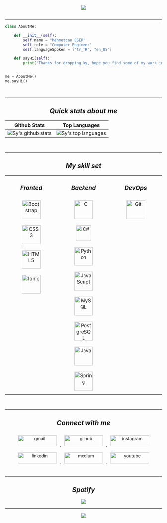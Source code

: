 <!-- coder.gif -->
<!-- https://media.giphy.com/media/MYI6NK4JOGpOzOriEg/giphy.gif -->
<!-- hack the planet.gif-->
<!-- https://media.giphy.com/media/FnGJfc18tDDHy/giphy.gif -->
<!-- rocky.gif -->
<!-- https://media.giphy.com/media/l0HlLZiHatn0BLJde/giphy.gif -->

<!-- sherlock holmes.gif -->
<div align="center">
  <img src="https://media.giphy.com/media/fv8KclrYGp5dK/giphy.gif" align="center"/>
</div>

</br>
<hr>

<!-- about me code -->
```python
class AboutMe:

    def __init__(self):
        self.name = "Mehmetcan ESER"
        self.role = "Computer Engineer"
        self.languageSpoken = ["tr_TR", "en_US"]

    def sayHi(self):
        print("Thanks for dropping by, hope you find some of my work interesting.")


me = AboutMe()
me.sayHi()
```

</br>
<hr>

<!-- snake -->
<!-- ![Snake animation](https://github.com/thepiyushmalhotra/thepiyushmalhotra/blob/output/github-contribution-grid-snake.svg) -->

<!-- quick stats about me -->
<h2 align = "center"><em><strong> Quick stats about me </strong></em></h2>

| Github Stats | Top Languages | 
| --- | --- |
| ![Sy's github stats](https://github-readme-stats.vercel.app/api?username=mces58&show_icons=true&count_private=true&hide_border=false&bg_color=30,FD841F,9C2C77&title_color=fff&text_color=000) | ![Sy's top languages](https://github-readme-stats.vercel.app/api/top-langs/?username=mces58&langs_count=9&hide_border=false&bg_color=70,181818,850E35&title_color=fff&text_color=fff)|
</br>
<hr>

<!-- my skill set -->
<h2 align = "center"><em><strong> My skill set </strong></em></h2>
<table>
  <tr>
    <td valign="top" width="33%">
      <h3 align = "center"><em><strong> Fronted </strong></em></h3>
      <div align="center">   
        <a href="https://getbootstrap.com/docs/3.4/javascript/" target="_blank"><img style="margin: 10px" src="https://profilinator.rishav.dev/skills-assets/bootstrap-plain.svg" alt="Bootstrap" height="60" /></a>  
        <a href="https://www.w3schools.com/css/" target="_blank"><img style="margin: 10px" src="https://profilinator.rishav.dev/skills-assets/css3-original-wordmark.svg" alt="CSS3" height="60" /></a>  
        <a href="https://en.wikipedia.org/wiki/HTML5" target="_blank"><img style="margin: 10px" src="https://profilinator.rishav.dev/skills-assets/html5-original-wordmark.svg" alt="HTML5" height="60" /></a>  
        <a href="https://www.ionicframework.com/" target="_blank"><img style="margin: 10px" src="https://profilinator.rishav.dev/skills-assets/ionic.svg" alt="Ionic" height="60" /></a>  
      </div>
    </td>
    <td valign="top" width="33%">
      <h3 align = "center"><em><strong> Backend </strong></em></h3>
      <div align="center">  
        <a href="https://www.cprogramming.com/" target="_blank"><img style="margin: 10px" src="https://profilinator.rishav.dev/skills-assets/c-original.svg" alt="C" height="60" /></a>   
        <a href="https://docs.microsoft.com/en-us/dotnet/csharp/" target="_blank"><img style="margin: 10px" src="https://profilinator.rishav.dev/skills-assets/csharp-original.svg" alt="C#" height="50" /> 
        <a href="https://www.python.org/" target="_blank"><img style="margin: 10px" src="https://profilinator.rishav.dev/skills-assets/python-original.svg" alt="Python" height="60" /></a> 
        <a href="https://www.javascript.com/" target="_blank"><img style="margin: 10px" src="https://profilinator.rishav.dev/skills-assets/javascript-original.svg" alt="JavaScript" height="60" /></a>  
        <a href="https://www.mysql.com/" target="_blank"><img style="margin: 10px" src="https://profilinator.rishav.dev/skills-assets/mysql-original-wordmark.svg" alt="MySQL" height="60" /></a>  
        <a href="https://www.postgresql.org/" target="_blank"><img style="margin: 10px" src="https://profilinator.rishav.dev/skills-assets/postgresql-original-wordmark.svg" alt="PostgreSQL" height="60" /></a>  
        <a href="https://www.java.com/" target="_blank"><img style="margin: 10px" src="https://profilinator.rishav.dev/skills-assets/java-original-wordmark.svg" alt="Java" height="60" /></a>  
        <a href="https://docs.spring.io/spring-framework/docs/3.0.x/reference/expressions.html#:~:text=The%20Spring%20Expression%20Language%20(SpEL,and%20basic%20string%20templating%20functionality." target="_blank"><img style="margin: 10px" src="https://profilinator.rishav.dev/skills-assets/springio-icon.svg" alt="Spring" height="60" /></a>  
      </div>
    </td>
    <td valign="top" width="33%">
      <h3 align = "center"><em><strong> DevOps </strong></em></h3>
      <div align="center">  
        <a href="https://github.com/" target="_blank"><img style="margin: 10px" src="https://profilinator.rishav.dev/skills-assets/git-scm-icon.svg" alt="Git" height="60" /></a>  
      </div>
    </td>
  </tr>
</table>  

<br/>  
<hr>

<!-- connect with me --->
<h2 align = "center"><em><strong> Connect with me </strong></em></h2>
<div align="center">
  <a href="https://ceser446@gmail.com" target="_blank">
    <img src=https://img.shields.io/badge/Gmail-D14836?style=for-the-badge&logo=gmail&color=rgb(234,67,53)&logoColor=white alt=gmail style="margin: 10px; width:125px; height:35px;" />
  </a>
  
  <a href="https://github.com/mces58" target="_blank">
    <img src=https://img.shields.io/badge/github-%2324292e.svg?&style=for-the-badge&logo=github&color=rgb(24,23,23)&logoColor=white alt=github style="margin: 10px; width:125px; height:35px" />
  </a>

  <a href="https://instagram.com/mces58" target="_blank">
    <img src=https://img.shields.io/badge/instagram-%23000000.svg?&style=for-the-badge&logo=instagram&color=rgb(216,53,74)&logoColor=white alt=instagram style="margin: 10px; width:125px; height:35px" />
  </a>
  
  <a href="https://linkedin.com/in/mces58" target="_blank">
    <img src=https://img.shields.io/badge/linkedin-%231E77B5.svg?&style=for-the-badge&logo=linkedin&color=rgb(10,102,194)&logoColor=white alt=linkedin style="margin: 10px; width:125px; height:35px" />
  </a>
  
  <a href="https://medium.com/@ceser446" target="_blank">
    <img src=https://img.shields.io/badge/medium-%23292929.svg?&style=for-the-badge&logo=medium&color=rgb(0,0,0)&logoColor=white alt=medium style="margin: 10px; width:125px; height:35px" />
  </a>
  
  <a href="https://www.youtube.com/channel/UCwkBsL4p43ktNKS0tP-fqiw" target="_blank">
    <img src=https://img.shields.io/badge/youtube-%23EE4831.svg?&style=for-the-badge&logo=youtube&color=rgb(255,0,0)&logoColor=white alt=youtube style="margin: 10px; width:125px; height:35px" />
  </a>  
</div>  

<br/>
<hr>

<!-- music -->
<h2 align = "center"><em><strong> Spotify </strong></em></h2>
<div align="center">
  <img src="https://spotify-github-profile.vercel.app/api/view?uid=31v4s6i6rxks276x5y3odfmltlbi&cover_image=true&theme=default&show_offline=false&background_color=121212&bar_color_cover=true" />
</div>  

<hr>

<!-- profil visitor -->
<div align="center">
  <img src="https://komarev.com/ghpvc/?username=mces58&&style=flat-square" align="center" />
</div>
